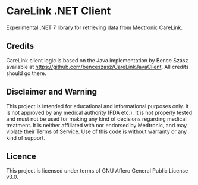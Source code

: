 # CareLink .NET Client

Experimental .NET 7 library for retrieving data from Medtronic CareLink.

## Credits

CareLink client logic is based on the Java implementation by Bence Szász available at <https://github.com/benceszasz/CareLinkJavaClient>. All credits should go there.

## Disclaimer and Warning

This project is intended for educational and informational purposes only. It is not approved by any medical authority (FDA etc.). It is not properly tested and must not be used for making any kind of decisions regarding medical treatment. It is neither affiliated with nor endorsed by Medtronic, and may violate their Terms of Service. Use of this code is without warranty or any kind of support.

## Licence

This project is licensed under terms of GNU Affero General Public License v3.0.
